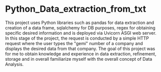 # Python_Data_extraction_from_txt
This project uses Python libraries such as pandas for data extraction and creation of a data frame, sqlalchemy for DB purposes, regex for obtaining specific desired information and is deployed via Uvicorn ASGI web server.
In this stage of the project, the request is conducted by a simple HTTP request where the user types the "gemi" number of a company and displays the desired data from that company. The goal of this project was for me to obtain knowledge and experience in data extraction, refinement, storage and in overall familiarize myself with the overall concept of Data Analysis. 
